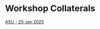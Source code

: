# Workshop Collaterals

[ASU - 25 Jan 2025](https://github.com/intel-retail/documentation/tree/add-workshop-materials/workshops)
